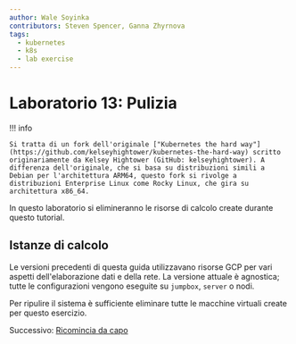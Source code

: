```yaml
---
author: Wale Soyinka
contributors: Steven Spencer, Ganna Zhyrnova
tags:
  - kubernetes
  - k8s
  - lab exercise
---
```


# Laboratorio 13: Pulizia

!!! info

    Si tratta di un fork dell'originale ["Kubernetes the hard way"](https://github.com/kelseyhightower/kubernetes-the-hard-way) scritto originariamente da Kelsey Hightower (GitHub: kelseyhightower). A differenza dell'originale, che si basa su distribuzioni simili a Debian per l'architettura ARM64, questo fork si rivolge a distribuzioni Enterprise Linux come Rocky Linux, che gira su architettura x86_64.

In questo laboratorio si elimineranno le risorse di calcolo create durante questo tutorial.

## Istanze di calcolo

Le versioni precedenti di questa guida utilizzavano risorse GCP per vari aspetti dell'elaborazione dati e della rete. La versione attuale è agnostica; tutte le configurazioni vengono eseguite su `jumpbox`, `server` o nodi.

Per ripulire il sistema è sufficiente eliminare tutte le macchine virtuali create per questo esercizio.

Successivo: [Ricomincia da capo](lab0-README.md)
